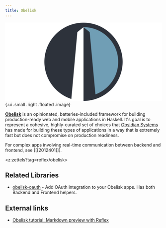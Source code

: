 ```yaml
---
title: Obelisk
---
```


![](https://github.com/obsidiansystems/obelisk/raw/develop/docs/obelisk-logo-640.png){.ui .small .right .floated .image}

[**Obelisk**](https://github.com/obsidiansystems/obelisk) is an opinionated, batteries-included framework for building production-ready web and mobile applications in Haskell. It's goal is to represent a cohesive, highly-curated set of choices that [Obsidian Systems](https://obsidian.systems/) has made for building these types of applications in a way that is extremely fast but does not compromise on production readiness.

For complex apps involving real-time communication between backend and frontend, see [[[2012401]]].

<z:zettels?tag=reflex/obelisk>

## Related Libraries

* [obelisk-oauth](https://github.com/obsidiansystems/obelisk-oauth) - Add OAuth integration to your Obelisk apps. Has both Backend and Frontend helpers. 

## External links

- [Obelisk tutorial: Markdown preview with Reflex](https://www.srid.ca/fa9766e6.html)
